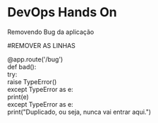 # DevOps Hands On
Removendo Bug da aplicação 

#REMOVER AS LINHAS

@app.route('/bug')                                                                                                                               
def bad():                                                                                                                                       
    try:                                                                                                                                         
        raise TypeError()                                                                                                                        
    except TypeError as e:                                                                                                                       
        print(e)                                                                                                                                 
    except TypeError as e:                                                                                                                       
        print("Duplicado, ou seja, nunca vai entrar aqui.")